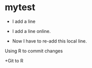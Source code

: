 # mytest
+ I add a line

+ I add a line online.
+ Now I have to re-add this local line.

Using R to commit changes 

+Git to R

